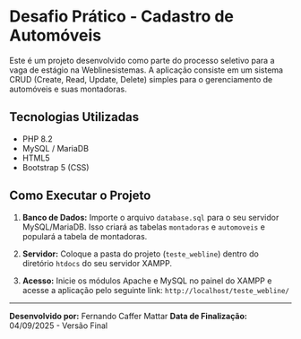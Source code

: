 # Desafio Prático - Cadastro de Automóveis

Este é um projeto desenvolvido como parte do processo seletivo para a vaga de estágio na Weblinesistemas. A aplicação consiste em um sistema CRUD (Create, Read, Update, Delete) simples para o gerenciamento de automóveis e suas montadoras.

## Tecnologias Utilizadas

* PHP 8.2
* MySQL / MariaDB
* HTML5
* Bootstrap 5 (CSS)

## Como Executar o Projeto

1.  **Banco de Dados:** Importe o arquivo `database.sql` para o seu servidor MySQL/MariaDB. Isso criará as tabelas `montadoras` e `automoveis` e populará a tabela de montadoras.

2.  **Servidor:** Coloque a pasta do projeto (`teste_webline`) dentro do diretório `htdocs` do seu servidor XAMPP.

3.  **Acesso:** Inicie os módulos Apache e MySQL no painel do XAMPP e acesse a aplicação pelo seguinte link: `http://localhost/teste_webline/`

---

**Desenvolvido por:** Fernando Caffer Mattar
**Data de Finalização:** 04/09/2025 - Versão Final